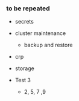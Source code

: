 ### to be repeated
* secrets
* cluster maintenance
  * backup and restore
* crp
* storage

* Test 3
  * 2, 5, 7 ,9
